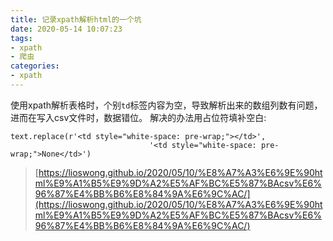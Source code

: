 ```yaml
---
title: 记录xpath解析html的一个坑
date: 2020-05-14 10:07:23
tags:
- xpath
- 爬虫
categories:
- xpath   
---
```

使用xpath解析表格时，个别``td``标签内容为空，导致解析出来的数组列数有问题，进而在写入csv文件时，数据错位。
解决的办法用占位符填补空白:
```
text.replace(r'<td style="white-space: pre-wrap;"></td>',
                               '<td style="white-space: pre-wrap;">None</td>')
```

> [https://lioswong.github.io/2020/05/10/%E8%A7%A3%E6%9E%90html%E9%A1%B5%E9%9D%A2%E5%AF%BC%E5%87%BAcsv%E6%96%87%E4%BB%B6%E8%84%9A%E6%9C%AC/](https://lioswong.github.io/2020/05/10/%E8%A7%A3%E6%9E%90html%E9%A1%B5%E9%9D%A2%E5%AF%BC%E5%87%BAcsv%E6%96%87%E4%BB%B6%E8%84%9A%E6%9C%AC/)
